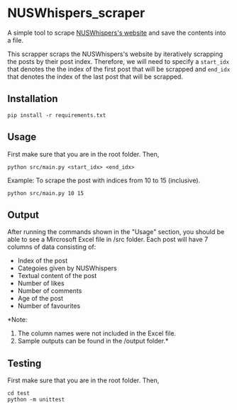 # NUSWhispers_scraper

A simple tool to scrape [NUSWhispers's website](https://www.nuswhispers.com/) and save the contents into a file.

This scrapper scraps the NUSWhispers's website by iteratively scrapping the posts by their post index. Therefore, we will need to specify a `start_idx` that denotes the the index of the first post that will be scrapped and `end_idx` that denotes the index of the last post that will be scrapped.

## Installation

    pip install -r requirements.txt

## Usage 

First make sure that you are in the root folder. Then, 

    python src/main.py <start_idx> <end_idx>

Example: 
To scrape the post with indices from 10 to 15 (inclusive).

    python src/main.py 10 15

## Output

After running the commands shown in the "Usage" section, you should be able to see a Mircrosoft Excel file in /src folder. Each post will have 7 columns of data consisting of:
- Index of the post
- Categoies given by NUSWhispers
- Textual content of the post
- Number of likes
- Number of comments
- Age of the post
- Number of favourites

*Note:
1. The column names were not included in the Excel file.
2. Sample outputs can be found in the /output folder.*

## Testing

First make sure that you are in the root folder. Then,

    cd test
    python -m unittest

